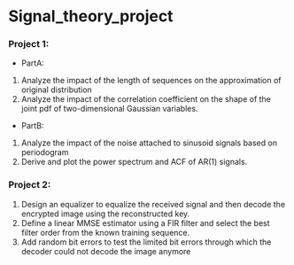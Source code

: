 # Signal_theory_project
### Project 1:
- PartA: 
1. Analyze the impact of the length of sequences on the approximation of original distribution
2. Analyze the impact of the correlation coefficient on the shape of the joint pdf of two-dimensional Gaussian 
variables.
- PartB:
1. Analyze the impact of the noise attached to sinusoid signals based on periodogram 
2. Derive and plot the power spectrum and ACF of AR(1) signals.

### Project 2:

1. Design an equalizer to equalize the received signal and then decode the encrypted image using the reconstructed key.
2. Define a linear MMSE estimator using a FIR filter and select the best filter order from the known training sequence.
3. Add random bit errors to test the limited bit errors through which the decoder could not decode the image anymore 
